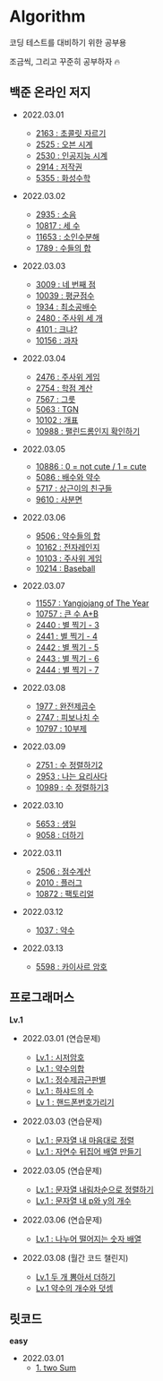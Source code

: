 # Algorithm

코딩 테스트를 대비하기 위한 공부용

조금씩, 그리고 꾸준히 공부하자 🔥

## 백준 온라인 저지

- 2022.03.01

  - [2163 : 초콜릿 자르기](https://github.com/kyhyun/Algorithm/blob/main/BOJ/learning_python/boj2163.py)
  - [2525 : 오븐 시계](https://github.com/kyhyun/Algorithm/blob/main/BOJ/learning_python/boj2525.py)
  - [2530 : 인공지능 시계](https://github.com/kyhyun/Algorithm/blob/main/BOJ/learning_python/boj2530.py)
  - [2914 : 저작권](https://github.com/kyhyun/Algorithm/blob/main/BOJ/learning_python/boj2914.py)
  - [5355 : 화성수학](https://github.com/kyhyun/Algorithm/blob/main/BOJ/learning_python/boj5355.py)

- 2022.03.02

  - [2935 : 소음](https://github.com/kyhyun/Algorithm/blob/main/BOJ/learning_python/boj2935.py)
  - [10817 : 세 수](https://github.com/kyhyun/Algorithm/blob/main/BOJ/learning_python/boj10817.py)
  - [11653 : 소인수분해](https://github.com/kyhyun/Algorithm/blob/main/BOJ/learning_python/boj11653.py)
  - [1789 : 수들의 합](https://github.com/kyhyun/Algorithm/blob/main/BOJ/learning_python/boj1789.py)

- 2022.03.03

  - [3009 : 네 번째 점](https://github.com/kyhyun/Algorithm/blob/main/BOJ/learning_python/boj3009.py)
  - [10039 : 평균점수](https://github.com/kyhyun/Algorithm/blob/main/BOJ/learning_python/boj10039.py)
  - [1934 : 최소공배수](https://github.com/kyhyun/Algorithm/blob/main/BOJ/learning_python/boj1934.py)
  - [2480 : 주사위 세 개](https://github.com/kyhyun/Algorithm/blob/main/BOJ/learning_python/boj2480.py)
  - [4101 : 크냐?](https://github.com/kyhyun/Algorithm/blob/main/BOJ/learning_python/boj4101.py)
  - [10156 : 과자](https://github.com/kyhyun/Algorithm/blob/main/BOJ/learning_python/boj10156.py)

- 2022.03.04

  - [2476 : 주사위 게임](https://github.com/kyhyun/Algorithm/blob/main/BOJ/learning_python/boj2476.py)
  - [2754 : 학점 계산](https://github.com/kyhyun/Algorithm/blob/main/BOJ/learning_python/boj2754.py)
  - [7567 : 그릇](https://github.com/kyhyun/Algorithm/blob/main/BOJ/learning_python/boj7567.py)
  - [5063 : TGN](https://github.com/kyhyun/Algorithm/blob/main/BOJ/learning_python/boj5063.py)
  - [10102 : 개표 ](https://github.com/kyhyun/Algorithm/blob/main/BOJ/learning_python/boj10102.py)
  - [10988 : 팰린드롬인지 확인하기](https://github.com/kyhyun/Algorithm/blob/main/BOJ/learning_python/boj10988.py)

- 2022.03.05

  - [10886 : 0 = not cute / 1 = cute](https://github.com/kyhyun/Algorithm/blob/main/BOJ/learning_python/boj10886.py)
  - [5086 : 배수와 약수](https://github.com/kyhyun/Algorithm/blob/main/BOJ/learning_python/boj5086.py)
  - [5717 : 상근이의 친구들](https://github.com/kyhyun/Algorithm/blob/main/BOJ/learning_python/boj5717.py)
  - [9610 : 사분면](https://github.com/kyhyun/Algorithm/blob/main/BOJ/learning_python/boj9610.py)

- 2022.03.06

  - [9506 : 약수들의 합](https://github.com/kyhyun/Algorithm/blob/main/BOJ/learning_python/boj9506.py)
  - [10162 : 전자레인지](https://github.com/kyhyun/Algorithm/blob/main/BOJ/learning_python/boj10162.py)
  - [10103 : 주사위 게임](https://github.com/kyhyun/Algorithm/blob/main/BOJ/learning_python/boj10103.py)
  - [10214 : Baseball](https://github.com/kyhyun/Algorithm/blob/main/BOJ/learning_python/boj10214.py)

- 2022.03.07

  - [11557 : Yangjojang of The Year](https://github.com/kyhyun/Algorithm/blob/main/BOJ/learning_python/boj11557.py)
  - [10757 : 큰 수 A+B ](https://github.com/kyhyun/Algorithm/blob/main/BOJ/learning_python/boj10757.py)
  - [2440 : 별 찍기 - 3](https://github.com/kyhyun/Algorithm/blob/main/BOJ/learning_C%2B%2B/boj2440.py)
  - [2441 : 별 찍기 - 4](https://github.com/kyhyun/Algorithm/blob/main/BOJ/learning_C%2B%2B/boj2441.py)
  - [2442 : 별 찍기 - 5](https://github.com/kyhyun/Algorithm/blob/main/BOJ/learning_C%2B%2B/boj2442.py)
  - [2443 : 별 찍기 - 6](https://github.com/kyhyun/Algorithm/blob/main/BOJ/learning_C%2B%2B/boj2443.py)
  - [2444 : 별 찍기 - 7](https://github.com/kyhyun/Algorithm/blob/main/BOJ/learning_C%2B%2B/boj2444.py)

- 2022.03.08

  - [1977 : 완전제곱수](https://github.com/kyhyun/Algorithm/blob/main/BOJ/learning_C%2B%2B/boj1977.py)
  - [2747 : 피보나치 수](https://github.com/kyhyun/Algorithm/blob/main/BOJ/learning_C%2B%2B/boj2747.py)
  - [10797 : 10부제](https://github.com/kyhyun/Algorithm/blob/main/BOJ/learning_C%2B%2B/boj10797.py)

- 2022.03.09

  - [2751 : 수 정렬하기2](https://github.com/kyhyun/Algorithm/blob/main/BOJ/learning_C%2B%2B/boj2751.py)
  - [2953 : 나는 요리사다](https://github.com/kyhyun/Algorithm/blob/main/BOJ/learning_C%2B%2B/boj2953.py)
  - [10989 : 수 정렬하기3](https://github.com/kyhyun/Algorithm/blob/main/BOJ/learning_C%2B%2B/boj10989.py)

- 2022.03.10

  - [5653 : 생일](https://github.com/kyhyun/Algorithm/blob/main/BOJ/learning_C%2B%2B/boj5635.py)
  - [9058 : 더하기](https://github.com/kyhyun/Algorithm/blob/main/BOJ/learning_C%2B%2B/boj9085.py)

- 2022.03.11

  - [2506 : 점수계산](https://github.com/kyhyun/Algorithm/blob/main/BOJ/learning_C%2B%2B/boj2506.py)
  - [2010 : 플러그](https://github.com/kyhyun/Algorithm/blob/main/BOJ/learning_C%2B%2B/boj2010.py)
  - [10872 : 팩토리얼](https://github.com/kyhyun/Algorithm/blob/main/BOJ/learning_C%2B%2B/boj10872.py)

- 2022.03.12

  - [1037 : 약수](https://github.com/kyhyun/Algorithm/blob/main/BOJ/learning_C%2B%2B/boj1037.py)

- 2022.03.13
  - [5598 : 카이사르 암호](https://github.com/kyhyun/Algorithm/blob/main/BOJ/learning_C%2B%2B/boj5598.py)

## 프로그래머스

**Lv.1**

- 2022.03.01 (연습문제)

  - [Lv.1 : 시저암호](https://github.com/kyhyun/Algorithm/blob/main/Programmers/Level_1/basic/%EC%8B%9C%EC%A0%80%EC%95%94%ED%98%B8.js)
  - [Lv.1 : 약수의합](https://github.com/kyhyun/Algorithm/blob/main/Programmers/Level_1/basic/%EC%95%BD%EC%88%98%EC%9D%98%ED%95%A9.js)
  - [Lv.1 : 정수제곱근판별](https://github.com/kyhyun/Algorithm/blob/main/Programmers/Level_1/basic/%EC%A0%95%EC%88%98%EC%A0%9C%EA%B3%B1%EA%B7%BC%ED%8C%90%EB%B3%84.js)
  - [Lv.1 : 하샤드의 수](https://github.com/kyhyun/Algorithm/blob/main/Programmers/Level_1/basic/%ED%95%98%EC%83%A4%EB%93%9C%EC%9D%98%EC%88%98.js)
  - [Lv 1 : 핸드폰번호가리기](https://github.com/kyhyun/Algorithm/blob/main/Programmers/Level_1/basic/%ED%95%B8%EB%93%9C%ED%8F%B0%EB%B2%88%ED%98%B8%EA%B0%80%EB%A6%AC%EA%B8%B0.js)

- 2022.03.03 (연습문제)

  - [Lv.1 : 문자열 내 마음대로 정렬](https://github.com/kyhyun/Algorithm/blob/main/Programmers/Level_1/basic/%EB%AC%B8%EC%9E%90%EC%97%B4%EC%95%88%EC%97%90%EB%A7%88%EC%9D%8C%EB%8C%80%EB%A1%9C%EC%A0%95%EB%A0%AC.js)
  - [Lv.1 : 자연수 뒤집어 배열 만들기](https://github.com/kyhyun/Algorithm/blob/main/Programmers/Level_1/basic/%EC%9E%90%EC%97%B0%EC%88%98%EB%92%A4%EC%A7%91%EC%96%B4%EB%B0%B0%EC%97%B4%EB%A7%8C%EB%93%A4%EA%B8%B0.js)

- 2022.03.05 (연습문제)

  - [Lv.1 : 문자열 내림차순으로 정렬하기](https://github.com/kyhyun/Algorithm/blob/main/Programmers/Level_1/basic/%EB%AC%B8%EC%9E%90%EC%97%B4%EB%82%B4%EB%A6%BC%EC%B0%A8%EC%88%9C%EC%9C%BC%EB%A1%9C%EC%A0%95%EB%A0%AC.js)
  - [Lv.1 : 문자열 내 p와 y의 개수](https://github.com/kyhyun/Algorithm/blob/main/Programmers/Level_1/basic/%EB%AC%B8%EC%9E%90%EC%97%B4%EB%82%B4p%EC%99%80y%EC%9D%98%EA%B0%9C%EC%88%98.js)

- 2022.03.06 (연습문제)

  - [Lv.1 : 나누어 떨어지는 숫자 배열](https://github.com/kyhyun/Algorithm/blob/main/Programmers/Level_1/basic/%EB%82%98%EB%88%84%EC%96%B4%EB%96%A8%EC%96%B4%EC%A7%80%EB%8A%94%EC%88%AB%EC%9E%90%EB%B0%B0%EC%97%B4.js)

- 2022.03.08 (월간 코드 챌린지)
  - [Lv.1 두 개 뽐아서 더하기](https://github.com/kyhyun/Algorithm/blob/main/Programmers/Level_1/challange/%EB%91%90%EA%B0%9C%EB%BD%91%EC%95%84%EC%84%9C%EB%8D%94%ED%95%98%EA%B8%B0.js)
  - [Lv.1 약수의 개수와 덧셈](https://github.com/kyhyun/Algorithm/blob/main/Programmers/Level_1/challange/%EC%95%BD%EC%88%98%EC%9D%98%EA%B0%9C%EC%88%98%EC%99%80%EB%8D%A7%EC%85%88.js)

## 릿코드

**easy**

- 2022.03.01
  - [1. two Sum](https://github.com/kyhyun/Algorithm/blob/main/LeetCode/easy/twoSum.js)
